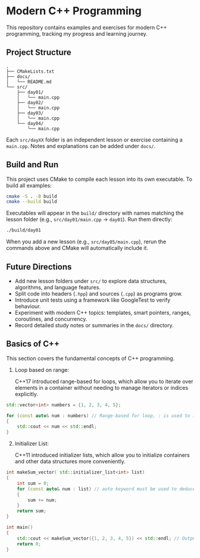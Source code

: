 # Modern C++ Programming

This repository contains examples and exercises for modern C++ programming, tracking my progress and learning journey.

## Project Structure

```
.
├── CMakeLists.txt
├── docs/
│   └── README.md
└── src/
    ├── day01/
    │   └── main.cpp
    ├── day02/
    │   └── main.cpp
    ├── day03/
    │   └── main.cpp
    └── day04/
        └── main.cpp
```

Each `src/dayXX` folder is an independent lesson or exercise containing a `main.cpp`. Notes and explanations can be added under `docs/`.

## Build and Run

This project uses CMake to compile each lesson into its own executable. To build all examples:

```bash
cmake -S . -B build
cmake --build build
```

Executables will appear in the `build/` directory with names matching the lesson folder (e.g., `src/day01/main.cpp` -> `day01`). Run them directly:

```bash
./build/day01
```

When you add a new lesson (e.g., `src/day05/main.cpp`), rerun the commands above and CMake will automatically include it.

## Future Directions

- Add new lesson folders under `src/` to explore data structures, algorithms, and language features.
- Split code into headers (`.hpp`) and sources (`.cpp`) as programs grow.
- Introduce unit tests using a framework like GoogleTest to verify behaviour.
- Experiment with modern C++ topics: templates, smart pointers, ranges, coroutines, and concurrency.
- Record detailed study notes or summaries in the `docs/` directory.

## Basics of C++

This section covers the fundamental concepts of C++ programming.

1. Loop based on range:

    C++17 introduced range-based for loops, which allow you to iterate over elements in a container without needing to manage iterators or indices explicitly.

```cpp
std::vector<int> numbers = {1, 2, 3, 4, 5};

for (const auto& num : numbers) // Range-based for loop, : is used to iterate over the elements
{
    std::cout << num << std::endl;
}
```

2. Initializer List:

   C++11 introduced initializer lists, which allow you to initialize containers and other data structures more conveniently.

```cpp
int makeSum_vector( std::initializer_list<int> list)
{
    int sum = 0;
    for (const auto& num : list) // auto keyword must be used to deduce the type of elements in the initializer list
    {
        sum += num;
    }
    return sum;
}

int main()
{
    std::cout << makeSum_vector({1, 2, 3, 4, 5}) << std::endl; // Outputs: 15
    return 0;
}
```
